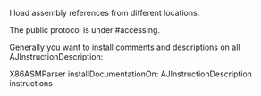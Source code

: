 I load assembly references from different locations.

The public protocol is under #accessing.

Generally you want to install comments and descriptions on all AJInstructionDescription:

X86ASMParser installDocumentationOn: AJInstructionDescription instructions